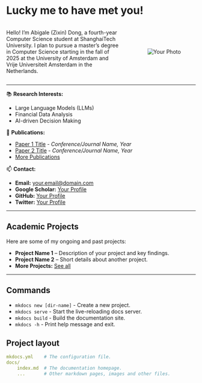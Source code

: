# Lucky me to have met you!

<div style="display: flex; align-items: center; gap: 20px;">

<!-- 左侧：个人介绍 -->
<div style="flex: 2; min-width: 300px;">

Hello! I’m Abigale (Zixin) Dong, a fourth-year Computer Science student at ShanghaiTech University.
I plan to pursue a master’s degree in Computer Science starting in the fall of 2025 at the University of Amsterdam and Vrije Universiteit Amsterdam in the Netherlands.


</div>

<!-- 右侧：照片占位 -->
<div style="flex: 1; text-align: center; min-width: 200px;">

![Your Photo](https://via.placeholder.com/200 "Your Photo")

</div>

</div>

---

📚 **Research Interests:**  
- Large Language Models (LLMs)  
- Financial Data Analysis  
- AI-driven Decision Making  

📄 **Publications:**  
- [Paper 1 Title](#) - *Conference/Journal Name, Year*  
- [Paper 2 Title](#) - *Conference/Journal Name, Year*  
- [More Publications](#)  

📫 **Contact:**  
- **Email:** [your.email@domain.com](mailto:your.email@domain.com)  
- **Google Scholar:** [Your Profile](#)  
- **GitHub:** [Your Profile](#)  
- **Twitter:** [Your Profile](#) 

---

## Academic Projects

Here are some of my ongoing and past projects:

- **Project Name 1** – Description of your project and key findings.  
- **Project Name 2** – Short details about another project.  
- **More Projects:** [See all](#)  

---

## Commands

* `mkdocs new [dir-name]` - Create a new project.
* `mkdocs serve` - Start the live-reloading docs server.
* `mkdocs build` - Build the documentation site.
* `mkdocs -h` - Print help message and exit.

## Project layout

```yaml
mkdocs.yml    # The configuration file.
docs/
    index.md  # The documentation homepage.
    ...       # Other markdown pages, images and other files.